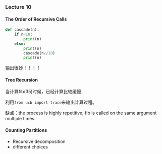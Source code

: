 ### Lecture 10



#### The Order of Recursive Calls

```python
def cascade(n):
	if n<10:
		print(n)
	else:
		print(n)
		cascade(n//10)
		print(n)
```

输出很妙！！！！



#### Tree Recursion

当计算fib(35)时候，已经计算比较缓慢

利用`from ucb import trace`来输出计算过程。

缺点：the process is highly repetitive; fib is called on the same argument multiple times.



#### Counting Partitions

* Recursive decomposition
* different choices

